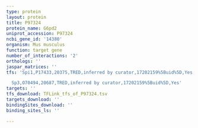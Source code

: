 ```yaml
---
type: protein
layout: protein
title: P97324
protein_name: G6pd2
uniprot_accession: P97324
ncbi_gene_id: '14380'
organism: Mus musculus
function: target gene
number_of_interactions: '2'
orthologs: ''
jaspar_matrices: ''
tfs: 'Spi1,P17433,20375,TRED,inferred by curator,17202159%5Buid%5D,Yes

  Sp3,O70494,20687,TRED,inferred by curator,17202159%5Buid%5D,Yes'
targets: ''
tfs_download: TFLink_tfs_of_P97324.tsv
targets_download: ''
bindingSites_download: ''
binding_sites_ls: ''

---
```

